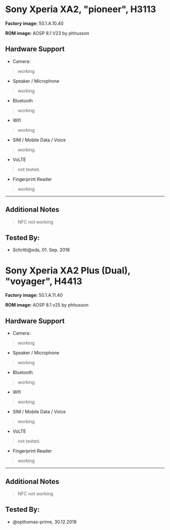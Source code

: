 # Sony Xperia XA2, "pioneer", H3113

**Factory image:**  50.1.A.10.40

**ROM image:** AOSP 8.1 V23 by phhusson

## Hardware Support

* Camera:
> working

* Speaker / Microphone
> working

* Bluetooth
> working

* Wifi
> working

* SIM / Mobile Data / Voice
> working

* VoLTE
> not tested.

* Fingerprint Reader
> working

***
## Additional Notes
> NFC not working
## Tested By:

* Schritti@xda, 01. Sep. 2018

# Sony Xperia XA2 Plus (Dual), "voyager", H4413

**Factory image:**  50.1.A.11.40

**ROM image:** AOSP 8.1 v25 by phhusson

## Hardware Support

* Camera:
> working

* Speaker / Microphone
> working

* Bluetooth
> working

* Wifi
> working

* SIM / Mobile Data / Voice
> working

* VoLTE
> not tested.

* Fingerprint Reader
> working

***
## Additional Notes
> NFC not working
## Tested By:

* @opthomas-prime, 30.12.2018
